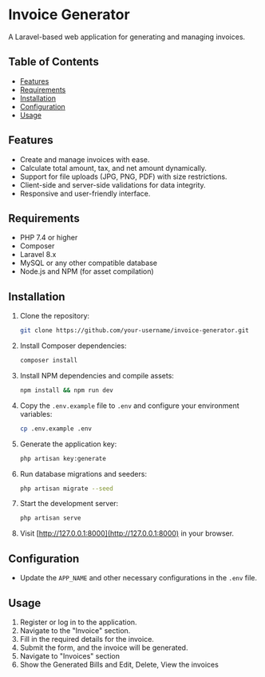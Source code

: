 # Invoice Generator 

A  Laravel-based web application for generating and managing invoices.

## Table of Contents

- [Features](#features)
- [Requirements](#requirements)
- [Installation](#installation)
- [Configuration](#configuration)
- [Usage](#usage)

## Features

- Create and manage invoices with ease.
- Calculate total amount, tax, and net amount dynamically.
- Support for file uploads (JPG, PNG, PDF) with size restrictions.
- Client-side and server-side validations for data integrity.
- Responsive and user-friendly interface.

## Requirements

- PHP 7.4 or higher
- Composer
- Laravel 8.x
- MySQL or any other compatible database
- Node.js and NPM (for asset compilation)

## Installation

1. Clone the repository:

    ```bash
    git clone https://github.com/your-username/invoice-generator.git
    ```

2. Install Composer dependencies:

    ```bash
    composer install
    ```

3. Install NPM dependencies and compile assets:

    ```bash
    npm install && npm run dev
    ```

4. Copy the `.env.example` file to `.env` and configure your environment variables:

    ```bash
    cp .env.example .env
    ```

5. Generate the application key:

    ```bash
    php artisan key:generate
    ```

6. Run database migrations and seeders:

    ```bash
    php artisan migrate --seed
    ```

7. Start the development server:

    ```bash
    php artisan serve
    ```

8. Visit [http://127.0.0.1:8000](http://127.0.0.1:8000) in your browser.

## Configuration

- Update the `APP_NAME` and other necessary configurations in the `.env` file.

## Usage

1. Register or log in to the application.
2. Navigate to the "Invoice" section.
3. Fill in the required details for the invoice.
4. Submit the form, and the invoice will be generated.
5. Navigate to "Invoices" section
6. Show the Generated Bills and Edit, Delete, View the invoices 






